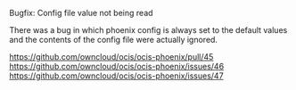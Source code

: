Bugfix: Config file value not being read

There was a bug in which phoenix config is always set to the default values and the contents of the config file were actually ignored.

<https://github.com/owncloud/ocis/ocis-phoenix/pull/45>
<https://github.com/owncloud/ocis/ocis-phoenix/issues/46>
<https://github.com/owncloud/ocis/ocis-phoenix/issues/47>
